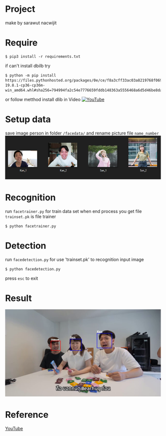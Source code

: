 # Project
make by sarawut nacwijit

# Require
```
$ pip3 install -r requirements.txt
```
if can't install dbilb try 
```
$ python -m pip install https://files.pythonhosted.org/packages/0e/ce/f8a3cff33ac03a8219768f0694c5d703c8e037e6aba2e865f9bae22ed63c/dlib-19.8.1-cp36-cp36m-win_amd64.whl#sha256=794994fa2c54e7776659fddb148363a5556468a6d5d46be8dad311722d54bfcf
```
or follow metthod install dlib in Video [![YouTube](https://s.ytimg.com/yts/img/favicon-vfl8qSV2F.ico)](https://www.youtube.com/watch?v=HqjcqpCNiZg)


# Setup data
save image person in folder `/facedata/` and rename picture file `name_number`
![](https://github.com/aofserver/Project/blob/master/Face%20Recognition%20Dlib/etc/1.png)

# Recognition
run `facetrainer.py` for train data set when end process you get file `trainset.pk` is file trainer
```
$ python facetrainer.py
```
# Detection
run `facedetection.py` for use 'trainset.pk' to recognition input image
```
$ python facedetection.py
```
press `esc` to exit

# Result
![](https://github.com/aofserver/Project/blob/master/Face%20Recognition%20Dlib/etc/2.png)


# Reference
[YouTube](https://www.youtube.com/watch?v=gT3uELrVpOs&t=2s)



